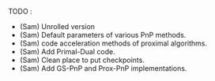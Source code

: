 TODO : 
- (Sam) Unrolled version
- (Sam) Default parameters of various PnP methods. 
- (Sam) code acceleration methods of proximal algorithms.
- (Sam) Add Primal-Dual code.
- (Sam) Clean place to put checkpoints. 
- (Sam) Add GS-PnP and Prox-PnP implementations.

